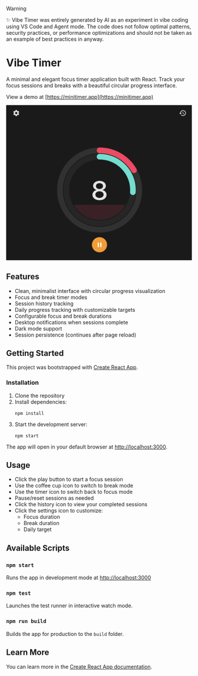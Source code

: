 > [!WARNING]
> ✨ Vibe Timer was entirely generated by AI as an experiment in vibe coding using VS Code and Agent mode. The code does not follow optimal patterns, security practices, or performance optimizations and should not be taken as an example of best practices in anyway.

# Vibe Timer

A minimal and elegant focus timer application built with React. Track your focus sessions and breaks with a beautiful circular progress interface.

View a demo at [https://minitimer.app](https://minitimer.app)

![Screenshot of vibe timer running](https://raw.githubusercontent.com/dattiimo/vibe-timer/main/docs/vibe-timer-screenshot.png "Vibe Timer")


## Features

- Clean, minimalist interface with circular progress visualization
- Focus and break timer modes
- Session history tracking
- Daily progress tracking with customizable targets
- Configurable focus and break durations
- Desktop notifications when sessions complete
- Dark mode support
- Session persistence (continues after page reload)

## Getting Started

This project was bootstrapped with [Create React App](https://github.com/facebook/create-react-app).

### Installation

1. Clone the repository
2. Install dependencies:
   ```
   npm install
   ```
3. Start the development server:
   ```
   npm start
   ```

The app will open in your default browser at [http://localhost:3000](http://localhost:3000).

## Usage

- Click the play button to start a focus session
- Use the coffee cup icon to switch to break mode
- Use the timer icon to switch back to focus mode
- Pause/reset sessions as needed
- Click the history icon to view your completed sessions
- Click the settings icon to customize:
  - Focus duration
  - Break duration
  - Daily target

## Available Scripts

### `npm start`

Runs the app in development mode at [http://localhost:3000](http://localhost:3000)

### `npm test`

Launches the test runner in interactive watch mode.

### `npm run build`

Builds the app for production to the `build` folder.

## Learn More

You can learn more in the [Create React App documentation](https://facebook.github.io/create-react-app/docs/getting-started).
